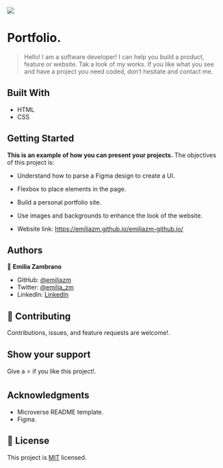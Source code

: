 ![](https://img.shields.io/badge/Microverse-blueviolet)

# Portfolio.

> Hello! I am a software developer! I can help you build a product, feature or website. Tak a look of my works.
If you like what you see and have a project you need coded, don’t hesitate and contact me.


## Built With

- HTML
- CSS

## Getting Started

**This is an example of how you can present your projects.**
The objectives of this project is:
- Understand how to parse a Figma design to create a UI.
- Flexbox to place elements in the page.
- Build a personal portfolio site.
- Use images and backgrounds to enhance the look of the website.

- Website link: https://emiliazm.github.io/emiliazm-github.io/



## Authors

👤 **Emilia Zambrano**

- GitHub: [@emiliazm](https://github.com/emiliazm)
- Twitter: [@emilia_zm](https://twitter.com/emilia_zm)
- LinkedIn: [LinkedIn](https://www.linkedin.com/in/emilia-zambrano-montero-aa30a611b/)


## 🤝 Contributing

Contributions, issues, and feature requests are welcome!.


## Show your support

Give a ⭐️ if you like this project!.

## Acknowledgments

- Microverse README template.
- Figma.

## 📝 License

This project is [MIT](./MIT.md) licensed.
